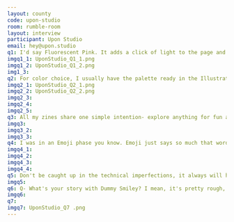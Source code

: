 ```yaml
---
layout: county 
code: upon-studio
room: rumble-room
layout: interview
participant: Upon Studio
email: hey@upon.studio
q1: I'd say Fluorescent Pink. It adds a click of light to the page and blends really well with other colors. Sometimes you get a nice new overlay color.
imgq1_1: UponStudio_Q1_1.png
imgq1_2: UponStudio_Q1_2.png
img1_3: 
q2: For color choice, I usually have the palette ready in the Illustrator file, but it's all up to what drum is available to use at SVA Risolab (where I go to print). Sometimes I switch to another color as someone else is using or that color drum is broken, but end up with interesting results I would never design myself. , , My zines are mostly in 16-page format, saddle-stitch binding. I use International Paper Springhill White 67lb. It has a nice solid weight, with a bit rough surface, taking Riso ink well. I work in both Silkscreen and Riso, this paper is pretty good for both. , , I'd also like to share my dummy process, it's about finding pagination for the final production file. In the dummy, I'll sketch out the content, then pull out the pages to figure out how to arrange two spreads economically. (IvyZheyuChen_Q2_1, IvyZheyuChen_Q2_2) 
imgq2_1: UponStudio_Q2_1.png
imgq2_2: UponStudio_Q2_2.png
imgq2_3: 
imgq2_4: 
imgq2_5: 
q3: All my zines share one simple intention- explore anything for fun and experience. If anything got me curious, or shocked, touched, obsessed, I'll look into it. Each zine is a journey triggered by a random subject.
imgq3: 
imgq3_2: 
imgq3_3: 
q4: I was in an Emoji phase you know. Emoji just says so much that words can't say, with all these subtle feelings/ emotions. I'm from China, WeChat is an app we use all the time. WeChat smiley looks really creepy to younger generations, but not to the older. It got me looking into "smiley" in general. The subtle eyes, subtle smile, is it "happy" or a mood of "subtle unhappy"? What do you feel when you look at a smiley?
imgq4_1: 
imgq4_2: 
imgq4_3: 
imgq4_4: 
q5: Don't be caught up in the technical imperfections, it always will happen. And it's actually fine.
imgq5: 
q6: Q- What's your story with Dummy Smiley? I mean, it's pretty rough, not like the other issues more put together, why do you do it?, , A- It's a story of change– I used to think I suck at drawing. Trying it as a consistent practice a few times, I'd give up eventually, partly because I think I suck at it. One time I was going through the old stuff and found these dummies made quickly for page assignment before production. Honestly, I felt the drawings are quite wild and good. , , It's not that my drawing improved, it's my eyes that have accepted the drawings. This may sound trivial but actually changed my life, removing the block of self-doubt and self-judgment. The new me thinks the raw and casual quality of my drawing is good enough, and I wanted to share that moment.
imgq6: 
q7: 
imgq7: UponStudio_Q7 .png
---
```

